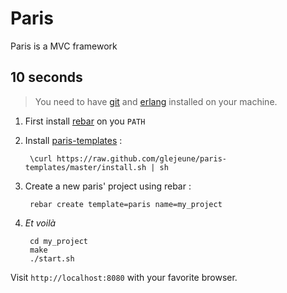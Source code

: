 # Paris

Paris is a MVC framework 

## 10 seconds

> You need to have [git](http://git-scm.com/) and [erlang](http://erlang.org) installed on your machine.

1. First install [rebar](https://github.com/rebar/rebar) on you `PATH`
2. Install [paris-templates](https://github.com/glejeune/paris-templates) :

        \curl https://raw.github.com/glejeune/paris-templates/master/install.sh | sh

3. Create a new paris' project using rebar :

        rebar create template=paris name=my_project

4. _Et voilà_ 

        cd my_project
        make
        ./start.sh

  Visit `http://localhost:8080` with your favorite browser.
